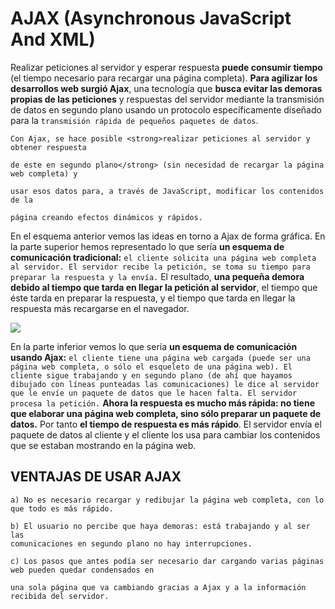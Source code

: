 <h1>AJAX (Asynchronous JavaScript And XML)</h1>



Realizar peticiones al servidor y esperar respuesta **puede consumir tiempo** (el tiempo necesario para recargar una página completa). **Para agilizar los desarrollos web surgió Ajax**, una tecnología que **busca evitar las demoras propias de las peticiones** y respuestas del servidor mediante la transmisión de datos en segundo plano usando un protocolo específicamente diseñado para la ```transmisión rápida de pequeños paquetes de datos```.

```
Con Ajax, se hace posible <strong>realizar peticiones al servidor y obtener respuesta 

de este en segundo plano</strong> (sin necesidad de recargar la página web completa) y 

usar esos datos para, a través de JavaScript, modificar los contenidos de la 

página creando efectos dinámicos y rápidos.
```

En el esquema anterior vemos las ideas en torno a Ajax de forma gráfica. En la parte superior hemos representado lo que sería **un esquema de comunicación tradicional:** ```el cliente solicita una página web completa al servidor. El servidor recibe la petición, se toma su tiempo para preparar la respuesta y la envía.``` El resultado, **una pequeña demora debido al tiempo que tarda en llegar la petición al servidor**, el tiempo que éste tarda en preparar la respuesta, y el tiempo que tarda en llegar la respuesta más recargarse en el navegador.



<img src="https://www.aprenderaprogramar.com/images/stories/Cursos/CU011/CU01193E_1.png">

En la parte inferior vemos lo que sería **un esquema de comunicación usando Ajax:** ```el cliente tiene una página web cargada (puede ser una página web completa, o sólo el esqueleto de una página web). El cliente sigue trabajando y en segundo plano (de ahí que hayamos dibujado con líneas punteadas las comunicaciones) le dice al servidor que le envíe un paquete de datos que le hacen falta. El servidor procesa la petición.``` **Ahora la respuesta es mucho más rápida: no tiene que elaborar una página web completa, sino sólo preparar un paquete de datos.** Por tanto **el tiempo de respuesta es más rápido**. El servidor envía el paquete de datos al cliente y el cliente los usa para cambiar los contenidos que se estaban mostrando en la página web.

<h2>VENTAJAS DE USAR AJAX</h2>

```
a) No es necesario recargar y redibujar la página web completa, con lo que todo es más rápido.

b) El usuario no percibe que haya demoras: está trabajando y al ser las 
comunicaciones en segundo plano no hay interrupciones.

c) Los pasos que antes podía ser necesario dar cargando varias páginas web pueden quedar condensados en 

una sola página que va cambiando gracias a Ajax y a la información recibida del servidor.
```

